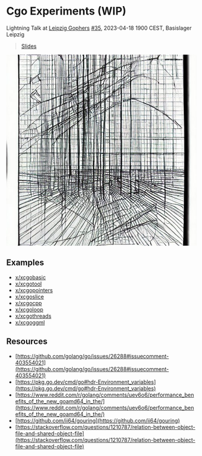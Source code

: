 # Cgo Experiments (WIP)

Lightning Talk at [Leipzig Gophers](https://golangleipzig.space) [#35](#), 2023-04-18 1900 CEST, Basislager Leipzig

> [Slides](Slides.md)

![](static/cg1.png)

## Examples

* [x/xcgobasic](x/xcgobasic)
* [x/xcgotool](x/xcgotool)
* [x/xcgopointers](x/xcgopointers)
* [x/xcgoslice](x/xcgoslice)
* [x/xcgocpp](x/xcgocpp)
* [x/xcgoloop](x/xcgoloop)
* [x/xcgothreads](x/xcgothreads)
* [x/xcgoggml](x/xcgoggml)

## Resources

* [https://github.com/golang/go/issues/26288#issuecomment-403554021](https://github.com/golang/go/issues/26288#issuecomment-403554021)
* [https://pkg.go.dev/cmd/go#hdr-Environment_variables](https://pkg.go.dev/cmd/go#hdr-Environment_variables)
* [https://www.reddit.com/r/golang/comments/uev6o6/performance_benefits_of_the_new_goamd64_in_the/](https://www.reddit.com/r/golang/comments/uev6o6/performance_benefits_of_the_new_goamd64_in_the/)
* [https://github.com/ii64/gouring](https://github.com/ii64/gouring)
* [https://stackoverflow.com/questions/1210787/relation-between-object-file-and-shared-object-file](https://stackoverflow.com/questions/1210787/relation-between-object-file-and-shared-object-file)
